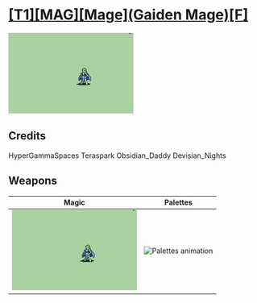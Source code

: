 # [\[T1\]\[MAG\]\[Mage\]\(Gaiden Mage\)\[F\]](./)

<img src="./6.%20Magic/Magic_000.png" alt="[T1][MAG][Mage](Gaiden Mage)[F] standing" />

## Credits

HyperGammaSpaces
Teraspark
Obsidian_Daddy
Devisian_Nights

## Weapons


|Magic |Palettes |
|  :---: | :---: |
| <img alt="Magic animation" src="./6.%20Magic/Magic.gif" /> | <img alt="Palettes animation" src="./Palettes/Palettes.gif" /> |
